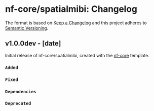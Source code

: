 # nf-core/spatialmibi: Changelog

The format is based on [Keep a Changelog](https://keepachangelog.com/en/1.0.0/)
and this project adheres to [Semantic Versioning](https://semver.org/spec/v2.0.0.html).

## v1.0.0dev - [date]

Initial release of nf-core/spatialmibi, created with the [nf-core](https://nf-co.re/) template.

### `Added`

### `Fixed`

### `Dependencies`

### `Deprecated`
